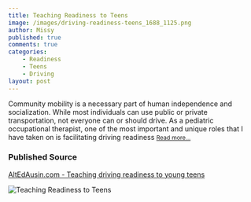 ```yaml
---
title: Teaching Readiness to Teens
image: /images/driving-readiness-teens_1688_1125.png
author: Missy
published: true
comments: true
categories: 
    - Readiness
    - Teens
    - Driving
layout: post
---
```


Community mobility is a necessary part of human independence and socialization. While most individuals can use public or private transportation, not everyone can or should drive. As a pediatric occupational therapist, one of the most important and unique roles that I have taken on is facilitating driving readiness <small>[Read more...](/docs/teaching-driving-readiness-to-young-teens-alt-ed-austin.pdf)</small>

### Published Source
[AltEdAusin.com - Teaching driving readiness to young teens](https://www.altedaustin.com/blog/teaching-driving-readiness-to-young-teens)

<!--### Screenshot Link to Published Page-->

![Teaching Readiness to Teens](/images/driving-readiness-teens-screenshot.png)

<!--<object data="/docs/teaching-driving-readiness-to-young-teens-alt-ed-austin.pdf" width="1000" height="1000" type='application/pdf'></object>-->

<!--
<div class="embed-responsive">
  <iframe class="embed-responsive-item" src="/docs/teaching-driving-readiness-to-young-teens-alt-ed-austin.pdf" allowfullscreen></iframe>
</div>
-->

<!--
<div class="embed-responsive embed-responsive-16by9">
  <iframe class="embed-responsive-item" src="https://www.youtube.com/embed/zpOULjyy-n8?rel=0" allowfullscreen></iframe>
</div>
-->

<!--<embed src="/docs/teaching-driving-readiness-to-young-teens-alt-ed-austin.pdf" width="1000" height="1000" type="application/pdf"/>-->

<!--<embed src="https://sskakles.github.io//docs/teaching-driving-readiness-to-young-teens-alt-ed-austin.pdf" type="application/pdf"/>-->
